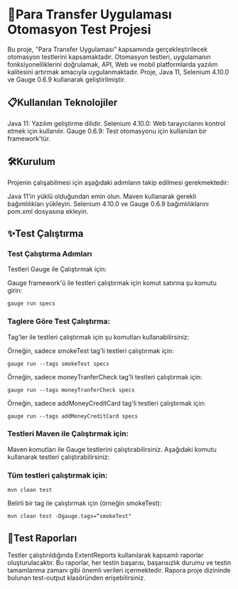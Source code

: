 # 🚀Para Transfer Uygulaması Otomasyon Test Projesi

Bu proje, "Para Transfer Uygulaması" kapsamında gerçekleştirilecek otomasyon testlerini kapsamaktadır. 
Otomasyon testleri, uygulamanın fonksiyonelliklerini doğrulamak, API, Web ve mobil platformlarda yazılım kalitesini artırmak amacıyla uygulanmaktadır. 
Proje, Java 11, Selenium 4.10.0 ve Gauge 0.6.9 kullanarak geliştirilmiştir.

##  📋Kullanılan Teknolojiler

Java 11: Yazılım geliştirme dilidir.
Selenium 4.10.0: Web tarayıcılarını kontrol etmek için kullanılır.
Gauge 0.6.9: Test otomasyonu için kullanılan bir framework'tür.

##  🛠️Kurulum

Projenin çalışabilmesi için aşağıdaki adımların takip edilmesi gerekmektedir:

Java 11'in yüklü olduğundan emin olun.
Maven kullanarak gerekli bağımlılıkları yükleyin.
Selenium 4.10.0 ve Gauge 0.6.9 bağımlılıklarını pom.xml dosyasına ekleyin.

## ✨Test Çalıştırma

### Test Çalıştırma Adımları

Testleri Gauge ile Çalıştırmak için:

Gauge framework'ü ile testleri çalıştırmak için komut satırına şu komutu girin:


```gauge run specs```

### Taglere Göre Test Çalıştırma:

Tag'ler ile testleri çalıştırmak için şu komutları kullanabilirsiniz:

Örneğin, sadece smokeTest tag'li testleri çalıştırmak için:


```gauge run --tags smokeTest specs```

Örneğin, sadece moneyTranferCheck tag'li testleri çalıştırmak için:


```gauge run --tags moneyTranferCheck specs```

Örneğin, sadece addMoneyCreditCard tag'li testleri çalıştırmak için:


```gauge run --tags addMoneyCreditCard specs```

### Testleri Maven ile Çalıştırmak için:

Maven komutları ile Gauge testlerini çalıştırabilirsiniz. Aşağıdaki komutu kullanarak testleri çalıştırabilirsiniz:

### Tüm testleri çalıştırmak için:


```mvn clean test```

Belirli bir tag ile çalıştırmak için (örneğin smokeTest):


```mvn clean test -Dgauge.tags=“smokeTest"```





## 📄Test Raporları

Testler çalıştırıldığında ExtentReports kullanılarak kapsamlı raporlar oluşturulacaktır. Bu raporlar, her testin başarısı, başarısızlık durumu ve testin tamamlanma zamanı gibi önemli verileri içermektedir. Rapora proje dizininde bulunan test-output klasöründen erişebilirsiniz.
